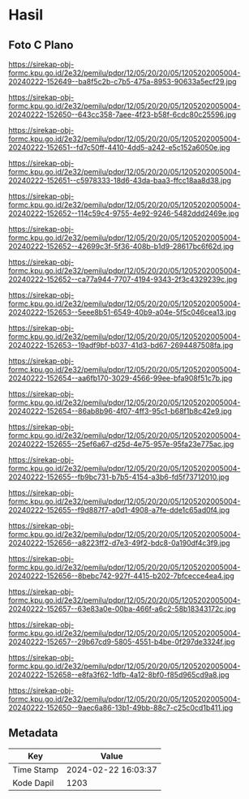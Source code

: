 # Hasil

## Foto C Plano

https://sirekap-obj-formc.kpu.go.id/2e32/pemilu/pdpr/12/05/20/20/05/1205202005004-20240222-152649--ba8f5c2b-c7b5-475a-8953-90633a5ecf29.jpg

https://sirekap-obj-formc.kpu.go.id/2e32/pemilu/pdpr/12/05/20/20/05/1205202005004-20240222-152650--643cc358-7aee-4f23-b58f-6cdc80c25596.jpg

https://sirekap-obj-formc.kpu.go.id/2e32/pemilu/pdpr/12/05/20/20/05/1205202005004-20240222-152651--fd7c50ff-4410-4dd5-a242-e5c152a6050e.jpg

https://sirekap-obj-formc.kpu.go.id/2e32/pemilu/pdpr/12/05/20/20/05/1205202005004-20240222-152651--c5978333-18d6-43da-baa3-ffcc18aa8d38.jpg

https://sirekap-obj-formc.kpu.go.id/2e32/pemilu/pdpr/12/05/20/20/05/1205202005004-20240222-152652--114c59c4-9755-4e92-9246-5482ddd2469e.jpg

https://sirekap-obj-formc.kpu.go.id/2e32/pemilu/pdpr/12/05/20/20/05/1205202005004-20240222-152652--42699c3f-5f36-408b-b1d9-28617bc6f62d.jpg

https://sirekap-obj-formc.kpu.go.id/2e32/pemilu/pdpr/12/05/20/20/05/1205202005004-20240222-152652--ca77a944-7707-4194-9343-2f3c4329239c.jpg

https://sirekap-obj-formc.kpu.go.id/2e32/pemilu/pdpr/12/05/20/20/05/1205202005004-20240222-152653--5eee8b51-6549-40b9-a04e-5f5c046cea13.jpg

https://sirekap-obj-formc.kpu.go.id/2e32/pemilu/pdpr/12/05/20/20/05/1205202005004-20240222-152653--19adf9bf-b037-41d3-bd67-2694487508fa.jpg

https://sirekap-obj-formc.kpu.go.id/2e32/pemilu/pdpr/12/05/20/20/05/1205202005004-20240222-152654--aa6fb170-3029-4566-99ee-bfa908f51c7b.jpg

https://sirekap-obj-formc.kpu.go.id/2e32/pemilu/pdpr/12/05/20/20/05/1205202005004-20240222-152654--86ab8b96-4f07-4ff3-95c1-b68f1b8c42e9.jpg

https://sirekap-obj-formc.kpu.go.id/2e32/pemilu/pdpr/12/05/20/20/05/1205202005004-20240222-152655--25ef6a67-d25d-4e75-957e-95fa23e775ac.jpg

https://sirekap-obj-formc.kpu.go.id/2e32/pemilu/pdpr/12/05/20/20/05/1205202005004-20240222-152655--fb9bc731-b7b5-4154-a3b6-fd5f73712010.jpg

https://sirekap-obj-formc.kpu.go.id/2e32/pemilu/pdpr/12/05/20/20/05/1205202005004-20240222-152655--f9d887f7-a0d1-4908-a7fe-dde1c65ad0f4.jpg

https://sirekap-obj-formc.kpu.go.id/2e32/pemilu/pdpr/12/05/20/20/05/1205202005004-20240222-152656--a8223ff2-d7e3-49f2-bdc8-0a190df4c3f9.jpg

https://sirekap-obj-formc.kpu.go.id/2e32/pemilu/pdpr/12/05/20/20/05/1205202005004-20240222-152656--8bebc742-927f-4415-b202-7bfcecce4ea4.jpg

https://sirekap-obj-formc.kpu.go.id/2e32/pemilu/pdpr/12/05/20/20/05/1205202005004-20240222-152657--63e83a0e-00ba-466f-a6c2-58b18343172c.jpg

https://sirekap-obj-formc.kpu.go.id/2e32/pemilu/pdpr/12/05/20/20/05/1205202005004-20240222-152657--29b67cd9-5805-4551-b4be-0f297de3324f.jpg

https://sirekap-obj-formc.kpu.go.id/2e32/pemilu/pdpr/12/05/20/20/05/1205202005004-20240222-152658--e8fa3f62-1dfb-4a12-8bf0-f85d965cd9a8.jpg

https://sirekap-obj-formc.kpu.go.id/2e32/pemilu/pdpr/12/05/20/20/05/1205202005004-20240222-152650--9aec6a86-13b1-49bb-88c7-c25c0cd1b411.jpg


## Metadata

| Key        | Value               |
| ---------- | ------------------- |
| Time Stamp | 2024-02-22 16:03:37 |
| Kode Dapil | 1203                |



